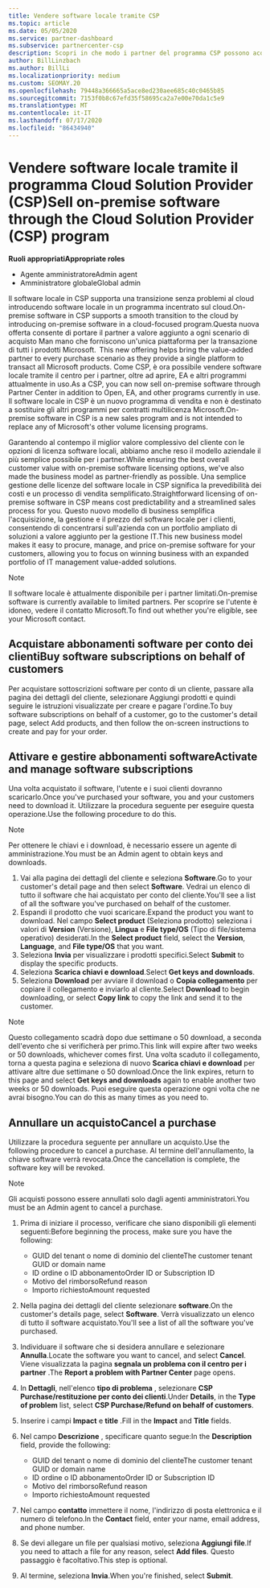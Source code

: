 ```yaml
---
title: Vendere software locale tramite CSP
ms.topic: article
ms.date: 05/05/2020
ms.service: partner-dashboard
ms.subservice: partnercenter-csp
description: Scopri in che modo i partner del programma CSP possono acquistare, gestire, vendere e annullare le sottoscrizioni software locali per conto dei clienti nel centro per i partner.
author: BillLinzbach
ms.author: BillLi
ms.localizationpriority: medium
ms.custom: SEOMAY.20
ms.openlocfilehash: 79448a366665a5ace8ed230aee685c40c0465b85
ms.sourcegitcommit: 7153f0b8c67efd35f58695ca2a7e00e70da1c5e9
ms.translationtype: MT
ms.contentlocale: it-IT
ms.lasthandoff: 07/17/2020
ms.locfileid: "86434940"
---
```

# <a name="sell-on-premise-software-through-the-cloud-solution-provider-csp-program"></a><span data-ttu-id="a69e7-103">Vendere software locale tramite il programma Cloud Solution Provider (CSP)</span><span class="sxs-lookup"><span data-stu-id="a69e7-103">Sell on-premise software through the Cloud Solution Provider (CSP) program</span></span>

<span data-ttu-id="a69e7-104">**Ruoli appropriati**</span><span class="sxs-lookup"><span data-stu-id="a69e7-104">**Appropriate roles**</span></span>

- <span data-ttu-id="a69e7-105">Agente amministratore</span><span class="sxs-lookup"><span data-stu-id="a69e7-105">Admin agent</span></span>
- <span data-ttu-id="a69e7-106">Amministratore globale</span><span class="sxs-lookup"><span data-stu-id="a69e7-106">Global admin</span></span>

<span data-ttu-id="a69e7-107">Il software locale in CSP supporta una transizione senza problemi al cloud introducendo software locale in un programma incentrato sul cloud.</span><span class="sxs-lookup"><span data-stu-id="a69e7-107">On-premise software in CSP supports a smooth transition to the cloud by introducing on-premise software in a cloud-focused program.</span></span><span data-ttu-id="a69e7-108">Questa nuova offerta consente di portare il partner a valore aggiunto a ogni scenario di acquisto Man mano che forniscono un'unica piattaforma per la transazione di tutti i prodotti Microsoft.</span><span class="sxs-lookup"><span data-stu-id="a69e7-108">  This new offering helps bring the value-added partner to every purchase scenario as they provide a single platform to transact all Microsoft products.</span></span> <span data-ttu-id="a69e7-109">Come CSP, è ora possibile vendere software locale tramite il centro per i partner, oltre ad aprire, EA e altri programmi attualmente in uso.</span><span class="sxs-lookup"><span data-stu-id="a69e7-109">As a CSP, you can now sell on-premise software through Partner Center in addition to Open, EA, and other programs currently in use.</span></span> <span data-ttu-id="a69e7-110">Il software locale in CSP è un nuovo programma di vendita e non è destinato a sostituire gli altri programmi per contratti multilicenza Microsoft.</span><span class="sxs-lookup"><span data-stu-id="a69e7-110">On-premise software in CSP is a new sales program and is not intended to replace any of Microsoft's other volume licensing programs.</span></span> 
 
<span data-ttu-id="a69e7-111">Garantendo al contempo il miglior valore complessivo del cliente con le opzioni di licenza software locali, abbiamo anche reso il modello aziendale il più semplice possibile per i partner.</span><span class="sxs-lookup"><span data-stu-id="a69e7-111">While ensuring the best overall customer value with on-premise software licensing options, we've also made the business model as partner-friendly as possible.</span></span> <span data-ttu-id="a69e7-112">Una semplice gestione delle licenze del software locale in CSP significa la prevedibilità dei costi e un processo di vendita semplificato.</span><span class="sxs-lookup"><span data-stu-id="a69e7-112">Straightforward licensing of on-premise software in CSP means cost predictability and a streamlined sales process for you.</span></span> <span data-ttu-id="a69e7-113">Questo nuovo modello di business semplifica l'acquisizione, la gestione e il prezzo del software locale per i clienti, consentendo di concentrarsi sull'azienda con un portfolio ampliato di soluzioni a valore aggiunto per la gestione IT.</span><span class="sxs-lookup"><span data-stu-id="a69e7-113">This new business model makes it easy to procure, manage, and price on-premise software for your customers, allowing you to focus on winning business with an expanded portfolio of IT management value-added solutions.</span></span> 

>[!NOTE]
><span data-ttu-id="a69e7-114">Il software locale è attualmente disponibile per i partner limitati.</span><span class="sxs-lookup"><span data-stu-id="a69e7-114">On-premise software is currently available to limited partners.</span></span> <span data-ttu-id="a69e7-115">Per scoprire se l'utente è idoneo, vedere il contatto Microsoft.</span><span class="sxs-lookup"><span data-stu-id="a69e7-115">To find out whether you're eligible, see your Microsoft contact.</span></span> 


## <a name="buy-software-subscriptions-on-behalf-of-customers"></a><span data-ttu-id="a69e7-116">Acquistare abbonamenti software per conto dei clienti</span><span class="sxs-lookup"><span data-stu-id="a69e7-116">Buy software subscriptions on behalf of customers</span></span>

<span data-ttu-id="a69e7-117">Per acquistare sottoscrizioni software per conto di un cliente, passare alla pagina dei dettagli del cliente, selezionare Aggiungi prodotti e quindi seguire le istruzioni visualizzate per creare e pagare l'ordine.</span><span class="sxs-lookup"><span data-stu-id="a69e7-117">To buy software subscriptions on behalf of a customer, go to the customer's detail page, select Add products, and then follow the on-screen instructions to create and pay for your order.</span></span>

## <a name="activate-and-manage-software-subscriptions"></a><span data-ttu-id="a69e7-118">Attivare e gestire abbonamenti software</span><span class="sxs-lookup"><span data-stu-id="a69e7-118">Activate and manage software subscriptions</span></span>

<span data-ttu-id="a69e7-119">Una volta acquistato il software, l'utente e i suoi clienti dovranno scaricarlo.</span><span class="sxs-lookup"><span data-stu-id="a69e7-119">Once you've purchased your software, you and your customers need to download it.</span></span> <span data-ttu-id="a69e7-120">Utilizzare la procedura seguente per eseguire questa operazione.</span><span class="sxs-lookup"><span data-stu-id="a69e7-120">Use the following procedure to do this.</span></span> 

>[!NOTE]
><span data-ttu-id="a69e7-121">Per ottenere le chiavi e i download, è necessario essere un agente di amministrazione.</span><span class="sxs-lookup"><span data-stu-id="a69e7-121">You must be an Admin agent to obtain keys and downloads.</span></span> 

1. <span data-ttu-id="a69e7-122">Vai alla pagina dei dettagli del cliente e seleziona **Software**.</span><span class="sxs-lookup"><span data-stu-id="a69e7-122">Go to your customer's detail page and then select **Software**.</span></span> <span data-ttu-id="a69e7-123">Vedrai un elenco di tutto il software che hai acquistato per conto del cliente.</span><span class="sxs-lookup"><span data-stu-id="a69e7-123">You'll see a list of all the software you've purchased on behalf of the customer.</span></span> 
2.  <span data-ttu-id="a69e7-124">Espandi il prodotto che vuoi scaricare.</span><span class="sxs-lookup"><span data-stu-id="a69e7-124">Expand the product you want to download.</span></span> <span data-ttu-id="a69e7-125">Nel campo **Select product** (Seleziona prodotto) seleziona i valori di **Version** (Versione), **Lingua** e **File type/OS** (Tipo di file/sistema operativo) desiderati.</span><span class="sxs-lookup"><span data-stu-id="a69e7-125">In the **Select product** field, select the **Version**, **Language**, and **File type/OS** that you want.</span></span> 
3.  <span data-ttu-id="a69e7-126">Seleziona **Invia** per visualizzare i prodotti specifici.</span><span class="sxs-lookup"><span data-stu-id="a69e7-126">Select **Submit** to display the specific products.</span></span> 
4.  <span data-ttu-id="a69e7-127">Seleziona **Scarica chiavi e download**.</span><span class="sxs-lookup"><span data-stu-id="a69e7-127">Select **Get keys and downloads**.</span></span> 
5.  <span data-ttu-id="a69e7-128">Seleziona **Download** per avviare il download o **Copia collegamento** per copiare il collegamento e inviarlo al cliente.</span><span class="sxs-lookup"><span data-stu-id="a69e7-128">Select **Download** to begin downloading, or select **Copy link** to copy the link and send it to the customer.</span></span> 

>[!NOTE]
><span data-ttu-id="a69e7-129">Questo collegamento scadrà dopo due settimane o 50 download, a seconda dell'evento che si verificherà per primo.</span><span class="sxs-lookup"><span data-stu-id="a69e7-129">This link will expire after two weeks or 50 downloads, whichever comes first.</span></span> <span data-ttu-id="a69e7-130">Una volta scaduto il collegamento, torna a questa pagina e seleziona di nuovo **Scarica chiavi e download** per attivare altre due settimane o 50 download.</span><span class="sxs-lookup"><span data-stu-id="a69e7-130">Once the link expires, return to this page and select **Get keys and downloads** again to enable another two weeks or 50 downloads.</span></span> <span data-ttu-id="a69e7-131">Puoi eseguire questa operazione ogni volta che ne avrai bisogno.</span><span class="sxs-lookup"><span data-stu-id="a69e7-131">You can do this as many times as you need to.</span></span> 


## <a name="cancel-a-purchase"></a><span data-ttu-id="a69e7-132">Annullare un acquisto</span><span class="sxs-lookup"><span data-stu-id="a69e7-132">Cancel a purchase</span></span>

<span data-ttu-id="a69e7-133">Utilizzare la procedura seguente per annullare un acquisto.</span><span class="sxs-lookup"><span data-stu-id="a69e7-133">Use the following procedure to cancel a purchase.</span></span> <span data-ttu-id="a69e7-134">Al termine dell'annullamento, la chiave software verrà revocata.</span><span class="sxs-lookup"><span data-stu-id="a69e7-134">Once the cancellation is complete, the software key will be revoked.</span></span> 

>[!NOTE]
><span data-ttu-id="a69e7-135">Gli acquisti possono essere annullati solo dagli agenti amministratori.</span><span class="sxs-lookup"><span data-stu-id="a69e7-135">You must be an Admin agent to cancel a purchase.</span></span> 

1.  <span data-ttu-id="a69e7-136">Prima di iniziare il processo, verificare che siano disponibili gli elementi seguenti:</span><span class="sxs-lookup"><span data-stu-id="a69e7-136">Before beginning the process, make sure you have the following:</span></span> 
    - <span data-ttu-id="a69e7-137">GUID del tenant o nome di dominio del cliente</span><span class="sxs-lookup"><span data-stu-id="a69e7-137">The customer tenant GUID or domain name</span></span>
    - <span data-ttu-id="a69e7-138">ID ordine o ID abbonamento</span><span class="sxs-lookup"><span data-stu-id="a69e7-138">Order ID or Subscription ID</span></span>
    - <span data-ttu-id="a69e7-139">Motivo del rimborso</span><span class="sxs-lookup"><span data-stu-id="a69e7-139">Refund reason</span></span>
    - <span data-ttu-id="a69e7-140">Importo richiesto</span><span class="sxs-lookup"><span data-stu-id="a69e7-140">Amount requested</span></span>

2.  <span data-ttu-id="a69e7-141">Nella pagina dei dettagli del cliente selezionare **software**.</span><span class="sxs-lookup"><span data-stu-id="a69e7-141">On the customer's details page, select **Software**.</span></span> <span data-ttu-id="a69e7-142">Verrà visualizzato un elenco di tutto il software acquistato.</span><span class="sxs-lookup"><span data-stu-id="a69e7-142">You'll see a list of all the software you've purchased.</span></span> 

3.  <span data-ttu-id="a69e7-143">Individuare il software che si desidera annullare e selezionare **Annulla**.</span><span class="sxs-lookup"><span data-stu-id="a69e7-143">Locate the software you want to cancel, and select **Cancel**.</span></span> <span data-ttu-id="a69e7-144">Viene visualizzata la pagina **segnala un problema con il centro per i partner** .</span><span class="sxs-lookup"><span data-stu-id="a69e7-144">The **Report a problem with Partner Center** page opens.</span></span> 

4.  <span data-ttu-id="a69e7-145">In **Dettagli**, nell'elenco **tipo di problema** , selezionare **CSP Purchase/restituzione per conto dei clienti**.</span><span class="sxs-lookup"><span data-stu-id="a69e7-145">Under **Details**, in the **Type of problem** list, select **CSP Purchase/Refund on behalf of customers**.</span></span>

5.  <span data-ttu-id="a69e7-146">Inserire i campi **Impact** e **title** .</span><span class="sxs-lookup"><span data-stu-id="a69e7-146">Fill in the **Impact** and **Title** fields.</span></span> 

6.  <span data-ttu-id="a69e7-147">Nel campo **Descrizione** , specificare quanto segue:</span><span class="sxs-lookup"><span data-stu-id="a69e7-147">In the **Description** field, provide the following:</span></span> 
    -   <span data-ttu-id="a69e7-148">GUID del tenant o nome di dominio del cliente</span><span class="sxs-lookup"><span data-stu-id="a69e7-148">The customer tenant GUID or domain name</span></span>
    -   <span data-ttu-id="a69e7-149">ID ordine o ID abbonamento</span><span class="sxs-lookup"><span data-stu-id="a69e7-149">Order ID or Subscription ID</span></span>
    -   <span data-ttu-id="a69e7-150">Motivo del rimborso</span><span class="sxs-lookup"><span data-stu-id="a69e7-150">Refund reason</span></span>
    -   <span data-ttu-id="a69e7-151">Importo richiesto</span><span class="sxs-lookup"><span data-stu-id="a69e7-151">Amount requested</span></span>

7.  <span data-ttu-id="a69e7-152">Nel campo **contatto** immettere il nome, l'indirizzo di posta elettronica e il numero di telefono.</span><span class="sxs-lookup"><span data-stu-id="a69e7-152">In the **Contact** field, enter your name, email address, and phone number.</span></span> 

8.  <span data-ttu-id="a69e7-153">Se devi allegare un file per qualsiasi motivo, seleziona **Aggiungi file**.</span><span class="sxs-lookup"><span data-stu-id="a69e7-153">If you need to attach a file for any reason, select **Add files**.</span></span> <span data-ttu-id="a69e7-154">Questo passaggio è facoltativo.</span><span class="sxs-lookup"><span data-stu-id="a69e7-154">This step is optional.</span></span> 

9.  <span data-ttu-id="a69e7-155">Al termine, seleziona **Invia**.</span><span class="sxs-lookup"><span data-stu-id="a69e7-155">When you're finished, select **Submit**.</span></span>